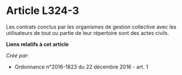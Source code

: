 # Article L324-3

Les contrats conclus par les organismes de gestion collective avec les utilisateurs de tout ou partie de leur répertoire sont
des actes civils.

**Liens relatifs à cet article**

_Créé par_:

  - Ordonnance n°2016-1823 du 22 décembre 2016 - art. 1
